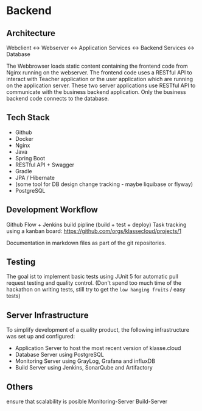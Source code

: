 # Backend
## Architecture

Webclient <-> Webserver <-> Application Services <-> Backend Services <-> Database

The Webbrowser loads static content containing the frontend code from Nginx running on the webserver. 
The frontend code uses a RESTful API to interact with Teacher application or the user application which are running on the application server. These two server applications use RESTful API to communicate with the business backend application. Only the business backend code connects to the database.

## Tech Stack
- Github
- Docker
- Nginx
- Java
- Spring Boot
- RESTful API + Swagger
- Gradle
- JPA / Hibernate
- (some tool for DB design change tracking - maybe liquibase or flyway)
- PostgreSQL

## Development Workflow
Github Flow + Jenkins build pipline (build + test + deploy)
Task tracking using a kanban board: https://github.com/orgs/klassecloud/projects/1

Documentation in markdown files as part of the git repositories.

## Testing
The goal ist to implement basic tests using JUnit 5 for automatic pull request testing and quality control. (Don't spend too much time of the hackathon on writing tests, still try to get the `low hanging fruits` / easy tests)

## Server Infrastructure
To simplify development of a quality product, the following infrastructure was set up and configured:
- Application Server to host the most recent version of klasse.cloud
- Database Server using PostgreSQL
- Monitoring Server using GrayLog, Grafana and influxDB
- Build Server using Jenkins, SonarQube and Artifactory

## Others
ensure that scalability is posible
Monitoring-Server
Build-Server
